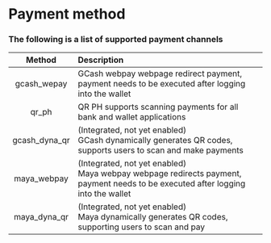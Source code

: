 #  Payment method



###  The following is a list of supported payment channels

|       Method              | Description|
|:-------------------------:|:-----------|
|gcash_wepay|GCash webpay webpage redirect payment, payment needs to be executed after logging into the wallet|
|qr_ph|QR PH supports scanning payments for all bank and wallet applications|
|gcash_dyna_qr|(Integrated, not yet enabled) <br> GCash dynamically generates QR codes, supports users to scan and make payments|
|maya_webpay|(Integrated, not yet enabled) <br> Maya webpay webpage redirects payment, payment needs to be executed after logging into the wallet|
|maya_dyna_qr|(Integrated, not yet enabled) <br> Maya dynamically generates QR codes, supporting users to scan and pay|
